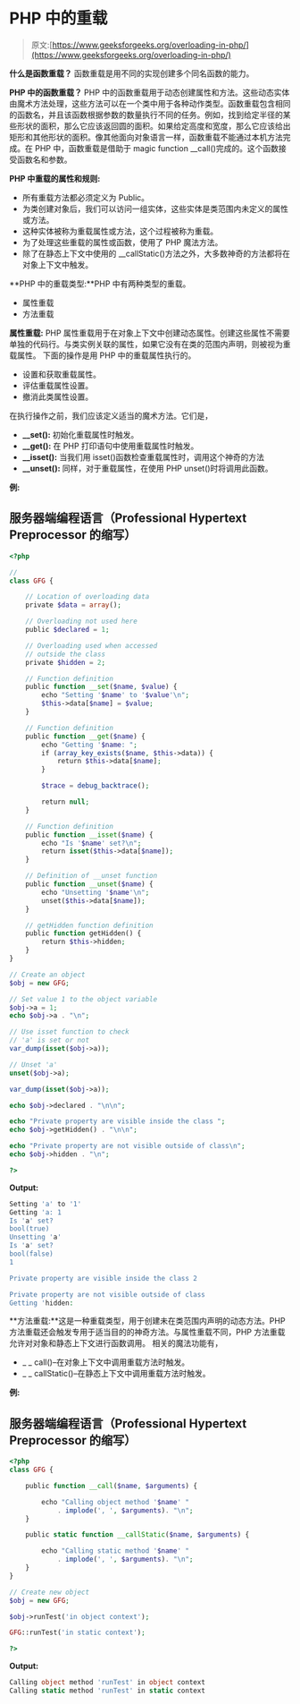 # PHP 中的重载

> 原文:[https://www.geeksforgeeks.org/overloading-in-php/](https://www.geeksforgeeks.org/overloading-in-php/)

**什么是函数重载？**
函数重载是用不同的实现创建多个同名函数的能力。

**PHP 中的函数重载？**
PHP 中的函数重载用于动态创建属性和方法。这些动态实体由魔术方法处理，这些方法可以在一个类中用于各种动作类型。函数重载包含相同的函数名，并且该函数根据参数的数量执行不同的任务。例如，找到给定半径的某些形状的面积，那么它应该返回圆的面积。如果给定高度和宽度，那么它应该给出矩形和其他形状的面积。像其他面向对象语言一样，函数重载不能通过本机方法完成。在 PHP 中，函数重载是借助于 magic function __call()完成的。这个函数接受函数名和参数。

**PHP 中重载的属性和规则:**

*   所有重载方法都必须定义为 Public。
*   为类创建对象后，我们可以访问一组实体，这些实体是类范围内未定义的属性或方法。
*   这种实体被称为重载属性或方法，这个过程被称为重载。
*   为了处理这些重载的属性或函数，使用了 PHP 魔法方法。
*   除了在静态上下文中使用的 __callStatic()方法之外，大多数神奇的方法都将在对象上下文中触发。

**PHP 中的重载类型:**PHP 中有两种类型的重载。

*   属性重载
*   方法重载

**属性重载:** PHP 属性重载用于在对象上下文中创建动态属性。创建这些属性不需要单独的代码行。与类实例关联的属性，如果它没有在类的范围内声明，则被视为重载属性。
下面的操作是用 PHP 中的重载属性执行的。

*   设置和获取重载属性。
*   评估重载属性设置。
*   撤消此类属性设置。

在执行操作之前，我们应该定义适当的魔术方法。它们是，

*   **__set():** 初始化重载属性时触发。
*   **__get():** 在 PHP 打印语句中使用重载属性时触发。
*   **__isset():** 当我们用 isset()函数检查重载属性时，调用这个神奇的方法
*   **__unset():** 同样，对于重载属性，在使用 PHP unset()时将调用此函数。

**例:**

## 服务器端编程语言（Professional Hypertext Preprocessor 的缩写）

```php
<?php

// 
class GFG {

    // Location of overloading data
    private $data = array();

    // Overloading not used here
    public $declared = 1;

    // Overloading used when accessed
    // outside the class
    private $hidden = 2;

    // Function definition
    public function __set($name, $value) {
        echo "Setting '$name' to '$value'\n";
        $this->data[$name] = $value;
    }

    // Function definition
    public function __get($name) {
        echo "Getting '$name: ";
        if (array_key_exists($name, $this->data)) {
            return $this->data[$name];
        }

        $trace = debug_backtrace();

        return null;
    }

    // Function definition
    public function __isset($name) {
        echo "Is '$name' set?\n";
        return isset($this->data[$name]);
    }

    // Definition of __unset function
    public function __unset($name) {
        echo "Unsetting '$name'\n";
        unset($this->data[$name]);
    }

    // getHidden function definition
    public function getHidden() {
        return $this->hidden;
    }
}

// Create an object
$obj = new GFG;

// Set value 1 to the object variable
$obj->a = 1;
echo $obj->a . "\n";

// Use isset function to check
// 'a' is set or not
var_dump(isset($obj->a));

// Unset 'a'
unset($obj->a);

var_dump(isset($obj->a));

echo $obj->declared . "\n\n";

echo "Private property are visible inside the class ";
echo $obj->getHidden() . "\n\n";

echo "Private property are not visible outside of class\n";
echo $obj->hidden . "\n";

?>
```

**Output:**

```php
Setting 'a' to '1'
Getting 'a: 1
Is 'a' set?
bool(true)
Unsetting 'a'
Is 'a' set?
bool(false)
1

Private property are visible inside the class 2

Private property are not visible outside of class
Getting 'hidden:

```

**方法重载:**这是一种重载类型，用于创建未在类范围内声明的动态方法。PHP 方法重载还会触发专用于适当目的的神奇方法。与属性重载不同，PHP 方法重载允许对对象和静态上下文进行函数调用。
相关的魔法功能有，

*   _ _ call()–在对象上下文中调用重载方法时触发。
*   _ _ callStatic()–在静态上下文中调用重载方法时触发。

**例:**

## 服务器端编程语言（Professional Hypertext Preprocessor 的缩写）

```php
<?php
class GFG {

    public function __call($name, $arguments) {

        echo "Calling object method '$name' "
            . implode(', ', $arguments). "\n";
    }

    public static function __callStatic($name, $arguments) {

        echo "Calling static method '$name' "
            . implode(', ', $arguments). "\n";
    }
}

// Create new object
$obj = new GFG;

$obj->runTest('in object context');

GFG::runTest('in static context'); 

?>
```

**Output:**

```php
Calling object method 'runTest' in object context
Calling static method 'runTest' in static context

```